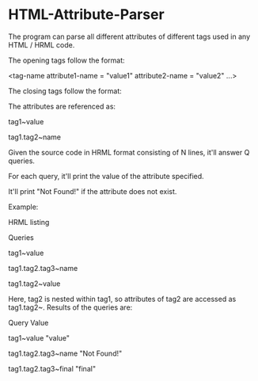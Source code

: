 # HTML-Attribute-Parser
The program can parse all different attributes of different tags used in any HTML / HRML code.

The opening tags follow the format:

<tag-name attribute1-name = "value1" attribute2-name = "value2" ...>

The closing tags follow the format:

</tag-name>

The attributes are referenced as:

tag1\~value

tag1.tag2\~name

Given the source code in HRML format consisting of N lines, it'll answer Q queries. 

For each query, it'll print the value of the attribute specified. 

It'll print "Not Found!" if the attribute does not exist.

Example:

HRML listing

<tag1 value = "value">

<tag2 name = "name">

<tag3 another="another" final="final">

</tag3>

</tag2>

</tag1>

Queries

tag1\~value

tag1.tag2.tag3\~name

tag1.tag2\~value

Here, tag2 is nested within tag1, so attributes of tag2 are accessed as tag1.tag2~<attribute>. Results of the queries are:

Query                 Value

tag1~value            "value"

tag1.tag2.tag3~name   "Not Found!"

tag1.tag2.tag3~final  "final"
